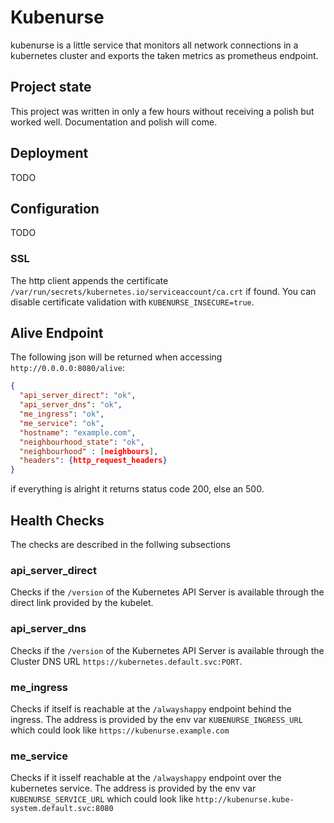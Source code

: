# Kubenurse
kubenurse is a little service that monitors all network connections in a kubernetes
cluster and exports the taken metrics as prometheus endpoint.

## Project state
This project was written in only a few hours without receiving a polish but worked well.
Documentation and polish will come.

## Deployment
TODO

## Configuration
TODO

### SSL
The http client appends the certificate `/var/run/secrets/kubernetes.io/serviceaccount/ca.crt` if found. You
can disable certificate validation with `KUBENURSE_INSECURE=true`.

## Alive Endpoint
The following json will be returned when accessing `http://0.0.0.0:8080/alive`:

```json
{
  "api_server_direct": "ok",
  "api_server_dns": "ok",
  "me_ingress": "ok",
  "me_service": "ok",
  "hostname": "example.com",
  "neighbourhood_state": "ok",
  "neighbourhood" : [neighbours],
  "headers": {http_request_headers}
}
```

if everything is alright it returns status code 200, else an 500.

## Health Checks
The checks are described in the follwing subsections

### api_server_direct
Checks if the `/version` of the Kubernetes API Server is available through
the direct link provided by the kubelet.

### api_server_dns
Checks if the `/version` of the Kubernetes API Server is available through
the Cluster DNS URL `https://kubernetes.default.svc:PORT`.

### me_ingress
Checks if itself is reachable at the `/alwayshappy` endpoint behind the ingress.
The address is provided by the env var `KUBENURSE_INGRESS_URL` which
could look like `https://kubenurse.example.com`

### me_service
Checks if it isself reachable at the `/alwayshappy` endpoint over the kubernetes service.
The address is provided by the env var `KUBENURSE_SERVICE_URL` which
could look like `http://kubenurse.kube-system.default.svc:8080`
